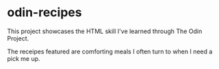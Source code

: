 # odin-recipes

This project showcases the HTML skill I've learned through The Odin Project.

The receipes featured are comforting meals I often turn to when I need a pick me up.
